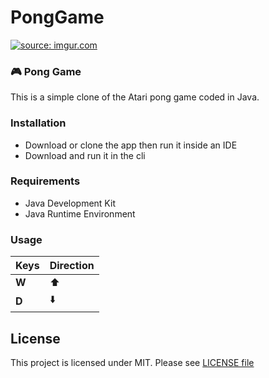# PongGame

<a href="https://imgur.com/VcKIYT5"><img src="https://i.imgur.com/VcKIYT5.gif" title="source: imgur.com" /></a>

### :video_game: Pong Game
This is a simple clone of the Atari pong game coded in Java.

### Installation
* Download or clone the app then run it inside an IDE
* Download and run it in the cli

### Requirements
* Java Development Kit 
* Java Runtime Environment

### Usage
Keys | Direction
---- | ---------
**W** | :arrow_up:
**D** | :arrow_down:

## License
This project is licensed under MIT. Please see [LICENSE file](https://github.com/nate51315/InventoryApplication/blob/master/LICENSE)





